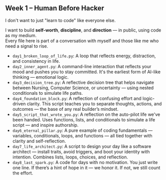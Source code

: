 ## Week 1 – Human Before Hacker

I don't want to just "learn to code" like everyone else.

I want to build **self-worth**, **discipline**, and **direction** — in public, using code as my medium.  
Every file here is part of a conversation with myself and those like me who need a signal to rise.

- `day1_broken_loop_of_life.py`: A loop that reflects energy, distraction, and consistency in life.
- `day2_inner_agent.py`: A command-line interaction that reflects your mood and pushes you to stay committed. It's the earliest form of AI-like thinking — emotional logic.
- `day3_decision_tree.py`: A reflective decision tree that helps navigate between Nursing, Computer Science, or uncertainty — using nested conditionals to simulate life paths.
- `day4_foundation_block.py`: A reflection of confusing effort and logic-driven clarity. This script teaches you to separate thoughts, actions, and outcomes — the base of any real builder’s mindset.
- `day5_script_that_wrote_you.py`: A reflection on the auto-pilot life we've been handed. Uses functions, lists, and conditionals to simulate a life script — and inspire authorship.
- `day6_eternal_pillar.py`: A pure example of coding fundamentals — variables, conditionals, loops, and functions — all tied together with clarity and self-reflection.
- `day7_life_architect.py`: A script to design your day like a software architect — install traits, avoid triggers, and boot your identity with intention. Combines lists, loops, choices, and reflection.
- `day8_last_spark.py`: A code for days with no motivation. You just write one line. If there’s a hint of hope in it — we honor it. If not, we still count the effort.
